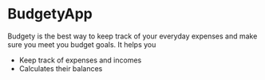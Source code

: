 # BudgetyApp
Budgety is the best way to keep track of your everyday expenses and make sure you meet you budget goals. It helps you

- Keep track of expenses and incomes
- Calculates their balances
